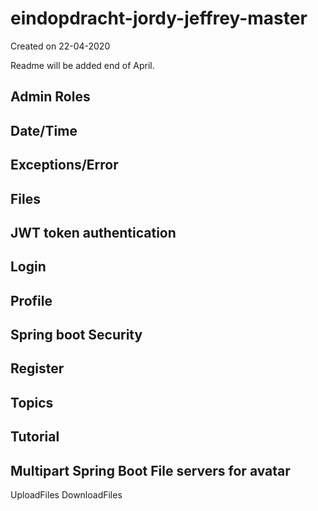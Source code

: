# eindopdracht-jordy-jeffrey-master
Created on 22-04-2020

Readme will be added end of April.
## Admin Roles 

## Date/Time

## Exceptions/Error

## Files

## JWT token authentication

## Login

## Profile

## Spring boot Security

## Register

## Topics

## Tutorial



## Multipart Spring Boot File servers for avatar 

UploadFiles
DownloadFiles
